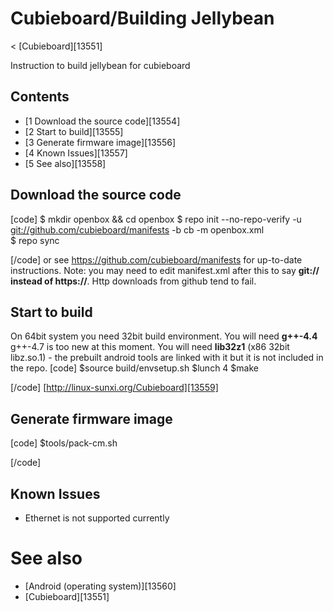 # Cubieboard/Building Jellybean
< [Cubieboard][13551]
 
Instruction to build jellybean for cubieboard 
## Contents
  * [1 Download the source code][13554]
  * [2 Start to build][13555]
  * [3 Generate firmware image][13556]
  * [4 Known Issues][13557]
  * [5 See also][13558]

## Download the source code
[code] 
    $ mkdir openbox && cd openbox
    $ repo init --no-repo-verify -u <git://github.com/cubieboard/manifests> -b cb -m openbox.xml  
    $ repo sync
    
[/code]
or see <https://github.com/cubieboard/manifests> for up-to-date instructions. 
Note: you may need to edit manifest.xml after this to say **git:// instead of https://**. Http downloads from github tend to fail. 
## Start to build
On 64bit system you need 32bit build environment. 
You will need **g++-4.4**
g++-4.7 is too new at this moment. 
You will need **lib32z1** (x86 32bit libz.so.1) - the prebuilt android tools are linked with it but it is not included in the repo. 
[code] 
    $source build/envsetup.sh
    $lunch 4
    $make
    
[/code]
[http://linux-sunxi.org/Cubieboard][13559]
## Generate firmware image
[code] 
     $tools/pack-cm.sh
    
[/code]
## Known Issues
  * Ethernet is not supported currently

# See also
  * [Android (operating system)][13560]
  * [Cubieboard][13551]
